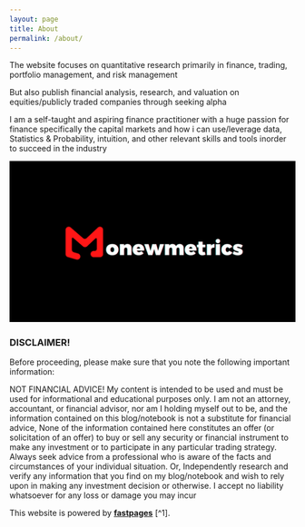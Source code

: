 ```yaml
---
layout: page
title: About
permalink: /about/
---
```


The website focuses on quantitative research primarily in finance, trading, portfolio management, and risk management 

But also publish financial analysis, research, and valuation on equities/publicly traded companies through seeking alpha

I am a self-taught and aspiring finance practitioner with a huge passion for finance specifically the capital markets and how i can use/leverage data, Statistics & Probability, intuition, and other relevant skills and tools inorder to succeed in the industry

![image](/images/monew.png)



### DISCLAIMER!
Before proceeding, please make sure that you note the following important information:

NOT FINANCIAL ADVICE!
My content is intended to be used and must be used for informational and educational purposes only. I am not an attorney, accountant, or financial advisor, nor am I holding myself out to be, and the information contained on this blog/notebook is not a substitute for financial advice, None of the information contained here constitutes an offer (or solicitation of an offer) to buy or sell any security or financial instrument to make any investment or to participate in any particular trading strategy. Always seek advice from a professional who is aware of the facts and circumstances of your individual situation. Or, Independently research and verify any information that you find on my blog/notebook and wish to rely upon in making any investment decision or otherwise. I accept no liability whatsoever for any loss or damage you may incur


This website is powered by **[fastpages](https://github.com/fastai/fastpages)** [^1].


